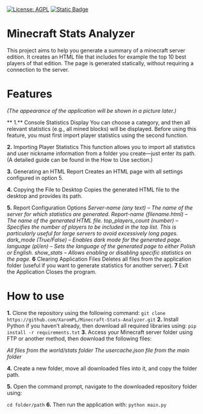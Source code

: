 [![License: AGPL](https://img.shields.io/badge/license-AGPL-green?style=for-the-badge)](https://github.com/XaromPL/Minecraft-Stats-Analyzer/blob/main/LICENSE)
[![Static Badge](https://img.shields.io/badge/telegram-blue?style=for-the-badge&logo=telegram&logoColor=white&logoSize=auto)](https://t.me/mrxarom)

# Minecraft Stats Analyzer
This project aims to help you generate a summary of a minecraft server edition. It creates an HTML file that includes for example the top 10 best players of that edition. The page is generated statically, without requiring a connection to the server.

# Features
*(The appearance of the application will be shown in a picture later.)*

** 1.** Console Statistics Display You can choose a category, and then all relevant statistics (e.g., all mined blocks) will be displayed. Before using this feature, you must first import player statistics using the second function.

**2.** Importing Player Statistics This function allows you to import all statistics and user nickname information from a folder you create—just enter its path. (A detailed guide can be found in the How to Use section.)

**3.** Generating an HTML Report Creates an HTML page with all settings configured in option 5.

**4.** Copying the File to Desktop Copies the generated HTML file to the desktop and provides its path.

**5.** Report Configuration Options
*Server-name (any text) – The name of the server for which statistics are generated.
Report-name (filename.html) – The name of the generated HTML file.
top_players_count (number) – Specifies the number of players to be included in the top list. This is particularly useful for large servers to avoid excessively long pages.
dark_mode (True/False) – Enables dark mode for the generated page.
language (pl/en) – Sets the language of the generated page to either Polish or English.
show_stats – Allows enabling or disabling specific statistics on the page.*
**6** Clearing Application Files Deletes all files from the application folder (useful if you want to generate statistics for another server).
**7** Exit the Application Closes the program.

# How to use
**1.** Clone the repository using the following command:
`git clone https://github.com/XaromPL/Minecraft-Stats-Analyzer.git`
**2.** Install Python if you haven’t already, then download all required libraries using:
`pip install -r requirements.txt`
**3.** Access your Minecraft server folder using FTP or another method, then download the following files:

*All files from the world/stats folder*
*The usercache.json file from the main folder*

**4.** Create a new folder, move all downloaded files into it, and copy the folder path.

**5.** Open the command prompt, navigate to the downloaded repository folder using:

`cd folder/path`
**6.** Then run the application with:
`python main.py`

